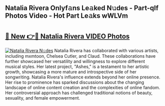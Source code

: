 ## Natalia Rivera Onlyf𝚊ns Le𝚊ked N𝚞des - Part-qIf Photos Video - Hot Part Le𝚊ks wWLVm

# <h2><a href="http://ab72226.deff.icu/?id=Natalia+Rivera">🔗 New 👉🔴 Natalia Rivera VIDEO Photos</a></h2>

[![Natalia Rivera N𝚞des](https://i.imgur.com/rIISA9y.gif)](http://ab72226.deff.icu/?id=Natalia+Rivera)
Natalia Rivera has collaborated with various artists, including mxmtoon, Chelsea Cutler, and Claud. These collaborations have further showcased her versatility and willingness to explore different musical styles. Her latest project, "Ashes," is a testament to her artistic growth, showcasing a more mature and introspective side of her songwriting. Natalia Rivera's influence extends beyond her online presence. Her rise to prominence has sparked discussions about the changing landscape of online content creation and the complexities of online fandom. Her controversial approach has challenged traditional notions of beauty, sexuality, and female empowerment.
